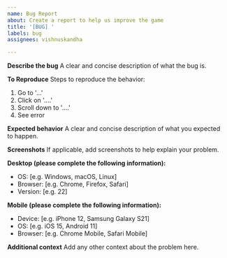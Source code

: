 ```yaml
---
name: Bug Report
about: Create a report to help us improve the game
title: '[BUG] '
labels: bug
assignees: vishnuskandha

---
```


**Describe the bug**
A clear and concise description of what the bug is.

**To Reproduce**
Steps to reproduce the behavior:
1. Go to '...'
2. Click on '....'
3. Scroll down to '....'
4. See error

**Expected behavior**
A clear and concise description of what you expected to happen.

**Screenshots**
If applicable, add screenshots to help explain your problem.

**Desktop (please complete the following information):**
 - OS: [e.g. Windows, macOS, Linux]
 - Browser: [e.g. Chrome, Firefox, Safari]
 - Version: [e.g. 22]

**Mobile (please complete the following information):**
 - Device: [e.g. iPhone 12, Samsung Galaxy S21]
 - OS: [e.g. iOS 15, Android 11]
 - Browser: [e.g. Chrome Mobile, Safari Mobile]

**Additional context**
Add any other context about the problem here.
